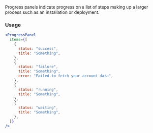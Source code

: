 Progress panels indicate progress on a list of steps making up a larger process such as an installation or deployment.

### Usage

```jsx
<ProgressPanel
  items={[
    {
      status: "success",
      title: "Something",
    },
    {
      status: "failure",
      title: "Something",
      error: "Failed to fetch your account data",
    },
    {
      status: "running",
      title: "Something",
    },
    {
      status: "waiting",
      title: "Something",
    },
  ]}
/>
```
